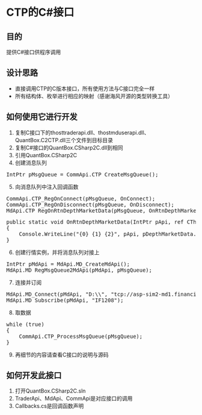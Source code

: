 # CTP的C#接口

## 目的
提供C#接口供程序调用

## 设计思路
* 直接调用CTP的C版本接口，所有使用方法与C接口完全一样
* 所有结构体、枚举进行相应的映射（感谢海风开源的类型转换工具）

## 如何使用它进行开发
1. 复制C接口下的thosttraderapi.dll、thostmduserapi.dll、QuantBox.C2CTP.dll三个文件到目标目录
2. 复制C#接口的QuantBox.CSharp2C.dll到相同
3. 引用QuantBox.CSharp2C
4. 创建消息队列
<pre>
IntPtr pMsgQueue = CommApi.CTP_CreateMsgQueue();
</pre>
5. 向消息队列中注入回调函数
<pre>
CommApi.CTP_RegOnConnect(pMsgQueue, OnConnect);
CommApi.CTP_RegOnDisconnect(pMsgQueue, OnDisconnect);
MdApi.CTP_RegOnRtnDepthMarketData(pMsgQueue, OnRtnDepthMarketData);
</pre>
<pre>
public static void OnRtnDepthMarketData(IntPtr pApi, ref CThostFtdcDepthMarketDataField pDepthMarketData)
{
	Console.WriteLine("{0} {1} {2}", pApi, pDepthMarketData.InstrumentID, pDepthMarketData.UpdateTime);
}
</pre>
6. 创建行情实例，并将消息队列对接上
<pre>
IntPtr pMdApi = MdApi.MD_CreateMdApi();
MdApi.MD_RegMsgQueue2MdApi(pMdApi, pMsgQueue);
</pre>
7. 连接并订阅
<pre>
MdApi.MD_Connect(pMdApi, "D:\\", "tcp://asp-sim2-md1.financial-trading-platform.com:26213", "2030", "123456", "888888");
MdApi.MD_Subscribe(pMdApi, "IF1208");
</pre>
8. 取数据
<pre>
while (true)
{
	CommApi.CTP_ProcessMsgQueue(pMsgQueue);
}
</pre>
9. 再细节的内容请查看C接口的说明与源码

## 如何开发此接口
1. 打开QuantBox.CSharp2C.sln
2. TraderApi、MdApi、CommApi是对应接口的调用
3. Callbacks.cs是回调函数声明